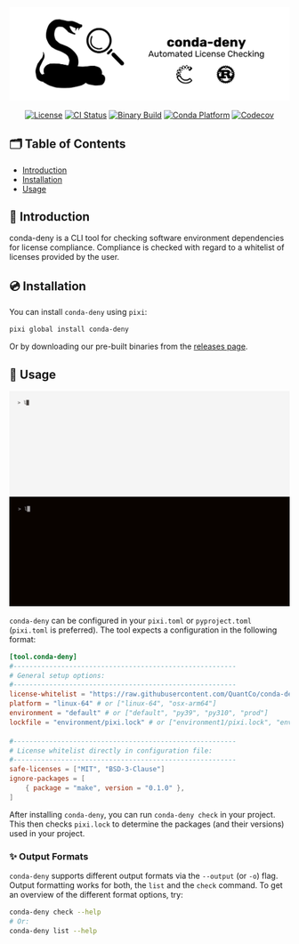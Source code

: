 <picture>
  <source media="(prefers-color-scheme: dark)" srcset="./.github/assets/conda-deny-banner-dark.png">
  <source media="(prefers-color-scheme: light)" srcset="./.github/assets/conda-deny-banner-light.png">
  <img alt="conda-deny" src="./.github/assets/conda-deny-banner-light.png">
</picture>

<div align="center">

[![License][license-badge]](LICENSE)
[![CI Status][ci-badge]][ci]
[![Binary Build][binary-build-badge]][binary-build]
[![Conda Platform][conda-badge]][conda-url]
[![Codecov][codecov]][codecov-url]

[license-badge]: https://img.shields.io/github/license/quantco/conda-deny?style=flat-square

[ci-badge]: https://img.shields.io/github/actions/workflow/status/quantco/conda-deny/ci.yml?branch=main&style=flat-square&label=CI
[ci]: https://github.com/quantco/conda-deny/actions/workflows/ci.yml

[binary-build-badge]: https://img.shields.io/github/actions/workflow/status/quantco/conda-deny/build.yml?branch=main&style=flat-square&label=Binary%20Build
[binary-build]: https://github.com/quantco/conda-deny/actions/workflows/build.yml

[conda-badge]: https://img.shields.io/conda/vn/conda-forge/conda-deny?style=flat-square
[conda-url]: https://prefix.dev/channels/conda-forge/packages/conda-deny

[codecov]: https://img.shields.io/codecov/c/github/quantco/conda-deny/main?style=flat-square
[codecov-url]: https://codecov.io/gh/Quantco/conda-deny

</div>

## 🗂 Table of Contents

- [Introduction](#-introduction)
- [Installation](#-installation)
- [Usage](#-usage)

## 📖 Introduction

conda-deny is a CLI tool for checking software environment dependencies for license compliance.
Compliance is checked with regard to a whitelist of licenses provided by the user. 

## 💿 Installation

You can install `conda-deny` using `pixi`:

```bash
pixi global install conda-deny
```

Or by downloading our pre-built binaries from the [releases page](https://github.com/quantco/conda-deny/releases).

## 🎯 Usage

![conda-deny demo](.github/assets/demo/demo-light.gif#gh-light-mode-only)
![conda-deny demo](.github/assets/demo/demo-dark.gif#gh-dark-mode-only)

`conda-deny` can be configured in your `pixi.toml` or `pyproject.toml` (`pixi.toml` is preferred).
The tool expects a configuration in the following format:

```toml
[tool.conda-deny]
#--------------------------------------------------------
# General setup options:
#--------------------------------------------------------
license-whitelist = "https://raw.githubusercontent.com/QuantCo/conda-deny/main/tests/test_remote_base_configs/conda-deny-license_whitelist.toml" # or ["license_whitelist.toml", "other_license_whitelist.toml"]
platform = "linux-64" # or ["linux-64", "osx-arm64"]
environment = "default" # or ["default", "py39", "py310", "prod"]
lockfile = "environment/pixi.lock" # or ["environment1/pixi.lock", "environment2/pixi.lock"]

#--------------------------------------------------------
# License whitelist directly in configuration file:
#--------------------------------------------------------
safe-licenses = ["MIT", "BSD-3-Clause"]
ignore-packages = [
    { package = "make", version = "0.1.0" },
]
```

After installing `conda-deny`, you can run `conda-deny check` in your project.
This then checks `pixi.lock` to determine the packages (and their versions) used in your project.

### ✨ Output Formats

`conda-deny` supports different output formats via the `--output` (or `-o`) flag.
Output formatting works for both, the `list` and the `check` command.
To get an overview of the different format options, try:

```bash
conda-deny check --help
# Or:
conda-deny list --help
```
